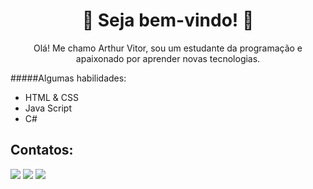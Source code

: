  <h1 align="center"><bold>💠 Seja bem-vindo! 💠</bold></h1>

 <p align="center"> Olá! Me chamo Arthur Vitor, sou um estudante da programação e apaixonado por aprender novas tecnologias.</p>

#####Algumas habilidades: 

- HTML & CSS
- Java Script
- C#

## Contatos:

<div>
<a href="https://instagram.com/oarthurvitor" target="_blank"><img src="https://img.shields.io/badge/-Instagram-%23E4405F?style=for-the-badge&logo=instagram&logoColor=white" target="_blank"></a>
<a href = "mailto:arhturvitorsilvio@gmail.com"><img src="https://img.shields.io/badge/Gmail-D14836?style=for-the-badge&logo=gmail&logoColor=white" target="_blank"></a>
<a href="https://www.linkedin.com/in/arthur-vitor-silvio-356084245/" target="_blank"><img src="https://img.shields.io/badge/-LinkedIn-%230077B5?style=for-the-badge&logo=linkedin&logoColor=white" target="_blank"></a>   
</div> 


